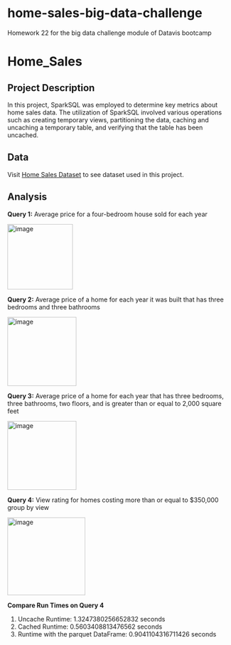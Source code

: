 # home-sales-big-data-challenge
Homework 22 for the big data challenge module of Datavis bootcamp

# Home_Sales

## Project Description
In this project, SparkSQL was employed to determine key metrics about home sales data. The utilization of SparkSQL involved various operations such as creating temporary views, partitioning the data, caching and uncaching a temporary table, and verifying that the table has been uncached.

## Data
Visit [Home Sales Dataset](https://2u-data-curriculum-team.s3.amazonaws.com/dataviz-classroom/v1.2/22-big-data/home_sales_revised.csv) to see dataset used in this project. 

## Analysis
**Query 1:** Average price for a four-bedroom house sold for each year

  <img width="147" alt="image" src="https://github.com/yeyanwang/Home_Sales/assets/120543690/edb7f4c8-0731-46fa-ac0f-c1b84a47ede0">

**Query 2:** Average price of a home for each year it was built that has three bedrooms and three bathrooms 
 
  <img width="155" alt="image" src="https://github.com/yeyanwang/Home_Sales/assets/120543690/3f9a7a9e-3ca6-4324-8446-622c3ed93d68">

**Query 3:** Average price of a home for each year that has three bedrooms, three bathrooms, two floors, and is greater than or equal to 2,000 square feet

  <img width="155" alt="image" src="https://github.com/yeyanwang/Home_Sales/assets/120543690/d1aafe21-d5b5-43b7-b2e2-66af0c84b73c">

**Query 4:** View rating for homes costing more than or equal to $350,000 group by view
 
  <img width="175" alt="image" src="https://github.com/yeyanwang/Home_Sales/assets/120543690/8064515d-6c0c-4ae2-bbf1-6a6ef6169884">

**Compare Run Times on Query 4**
1. Uncache Runtime: 1.3247380256652832 seconds
2. Cached Runtime: 0.5603408813476562 seconds
3. Runtime with the parquet DataFrame: 0.9041104316711426 seconds
